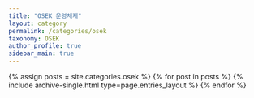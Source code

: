 ```yaml
---
title: "OSEK 운영체제"
layout: category
permalink: /categories/osek
taxonomy: OSEK
author_profile: true
sidebar_main: true
---
```


{% assign posts = site.categories.osek %}
{% for post in posts %} {% include archive-single.html type=page.entries_layout %} {% endfor %}

